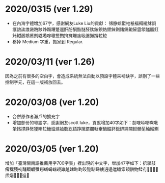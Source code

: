 # 2020/0315 (ver 1.29)

* 在內海字體增加67字，感謝網友Luke Liu的貢獻：
㋿㬹蟅蟴衪衹褔褟襬觩詗誆誏誒謢譭跩踄踭蹓蹧蹩遛酐酚酮酯醚醛鈦銨鋇鋯鋰錸鍘鍺鎘鎩隡霝頜饈髂魟魠魽鴯鶘鷰𠝹𠱁𠺝𠺢𡃁𢭃𢯊𢱕𢵌𤓓𤷪𥄫𦟌𦧺𨅝𨋢𩶘
* 移掉 Medium 字重，搬家到 Regular.

# 2020/03/11 (ver 1.26)

因為之前有很多的空白字，會造成系統無法自動以預設字體來補缺字，誤刪了一些控制字元，在這一版補放回去。

# 2020/03/08 (ver 1.20)

* 合併原作者瀨戶的擴充字
* 增加部份的粵語字，感謝網友scott luke，貢獻增加40字如下：㓤㖡㖭㖿㗎㗾㧬㨘㩒㬹㷫㹴䁪䢂䱽螆蠄裇覅趷踎踭蹾躀躝軚輋酶醖鈈鈪鎅鐧閪餸骾髧鮋鯭鰂

# 2020/03/05 (ver 1.20)

增加「臺灣閩南語推薦用字700字表」裡出現的中文字，增加47字如下：㧒㧳㪗㾪䆀䉔䘼䩉䫀䫌螿蟧蟮蟳蠩覕譀趒趖跍跔跤踅踮蹛軁迌遢邋鐤雺頦骿魩鰇𠕇𠢕𠲿𢓜𣍐𤆬𤏸𤺪𥰔𥴊𨑨𡳞
